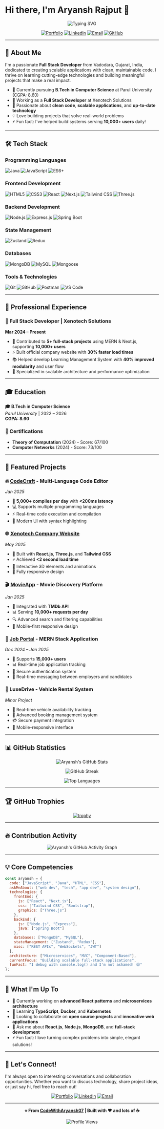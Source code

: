# Hi there, I'm Aryansh Rajput 👋

<div align="center">
  <img src="https://readme-typing-svg.herokuapp.com?font=Fira+Code&size=24&duration=3000&pause=1000&color=00D4AA&center=true&vCenter=true&width=435&lines=Full+Stack+Developer;MERN+Stack+Enthusiast;Clean+Code+Advocate;Problem+Solver" alt="Typing SVG" />
</div>

<div align="center">
  
[![Portfolio](https://img.shields.io/badge/Portfolio-000000?style=for-the-badge&logo=vercel&logoColor=white)](https://aryanshrajput.vercel.app)
[![LinkedIn](https://img.shields.io/badge/LinkedIn-0077B5?style=for-the-badge&logo=linkedin&logoColor=white)](https://linkedin.com/in/aryansh-rajput-063800248)
[![Email](https://img.shields.io/badge/Gmail-D14836?style=for-the-badge&logo=gmail&logoColor=white)](mailto:codewitharyansh07@gmail.com)
[![GitHub](https://img.shields.io/badge/GitHub-100000?style=for-the-badge&logo=github&logoColor=white)](https://github.com/CodeWithAryansh07)

</div>

---

## 🚀 About Me

I'm a passionate **Full Stack Developer** from Vadodara, Gujarat, India, dedicated to creating scalable applications with clean, maintainable code. I thrive on learning cutting-edge technologies and building meaningful projects that make a real impact.

- 🌱 Currently pursuing **B.Tech in Computer Science** at Parul University (CGPA: 8.60)
- 💼 Working as a **Full Stack Developer** at Xenotech Solutions
- 🎯 Passionate about **clean code**, **scalable applications**, and **up-to-date technology**
- 💡 Love building projects that solve real-world problems
- ⚡ Fun fact: I've helped build systems serving **10,000+ users** daily!

---

## 🛠️ Tech Stack

### Programming Languages
![Java](https://img.shields.io/badge/Java-ED8B00?style=for-the-badge&logo=openjdk&logoColor=white)
![JavaScript](https://img.shields.io/badge/JavaScript-F7DF1E?style=for-the-badge&logo=javascript&logoColor=black)
![ES6+](https://img.shields.io/badge/ES6+-F7DF1E?style=for-the-badge&logo=javascript&logoColor=black)

### Frontend Development
![HTML5](https://img.shields.io/badge/HTML5-E34F26?style=for-the-badge&logo=html5&logoColor=white)
![CSS3](https://img.shields.io/badge/CSS3-1572B6?style=for-the-badge&logo=css3&logoColor=white)
![React](https://img.shields.io/badge/React-20232A?style=for-the-badge&logo=react&logoColor=61DAFB)
![Next.js](https://img.shields.io/badge/Next.js-000000?style=for-the-badge&logo=nextdotjs&logoColor=white)
![Tailwind CSS](https://img.shields.io/badge/Tailwind_CSS-38B2AC?style=for-the-badge&logo=tailwind-css&logoColor=white)
![Three.js](https://img.shields.io/badge/Three.js-000000?style=for-the-badge&logo=three.js&logoColor=white)

### Backend Development
![Node.js](https://img.shields.io/badge/Node.js-43853D?style=for-the-badge&logo=node.js&logoColor=white)
![Express.js](https://img.shields.io/badge/Express.js-404D59?style=for-the-badge&logo=express&logoColor=white)
![Spring Boot](https://img.shields.io/badge/Spring_Boot-6DB33F?style=for-the-badge&logo=spring&logoColor=white)

### State Management
![Zustand](https://img.shields.io/badge/Zustand-443E38?style=for-the-badge&logo=react&logoColor=white)
![Redux](https://img.shields.io/badge/Redux-593D88?style=for-the-badge&logo=redux&logoColor=white)

### Databases
![MongoDB](https://img.shields.io/badge/MongoDB-4EA94B?style=for-the-badge&logo=mongodb&logoColor=white)
![MySQL](https://img.shields.io/badge/MySQL-005C84?style=for-the-badge&logo=mysql&logoColor=white)
![Mongoose](https://img.shields.io/badge/Mongoose-880000?style=for-the-badge&logo=mongoose&logoColor=white)

### Tools & Technologies
![Git](https://img.shields.io/badge/Git-F05032?style=for-the-badge&logo=git&logoColor=white)
![GitHub](https://img.shields.io/badge/GitHub-100000?style=for-the-badge&logo=github&logoColor=white)
![Postman](https://img.shields.io/badge/Postman-FF6C37?style=for-the-badge&logo=postman&logoColor=white)
![VS Code](https://img.shields.io/badge/VS_Code-0078D4?style=for-the-badge&logo=visual%20studio%20code&logoColor=white)

---

## 💼 Professional Experience

### 🏢 Full Stack Developer | Xenotech Solutions
**Mar 2024 – Present**

- 🚀 Contributed to **5+ full-stack projects** using MERN & Next.js, supporting **10,000+ users**
- ⚡ Built official company website with **30% faster load times**
- 📚 Helped develop Learning Management System with **40% improved modularity** and user flow
- 🔧 Specialized in scalable architecture and performance optimization

---

## 🎓 Education

**🎓 B.Tech in Computer Science**  
*Parul University* | 2022 – 2026  
**CGPA: 8.60**

### 📜 Certifications
- **Theory of Computation** (2024) - Score: 67/100
- **Computer Networks** (2024) - Score: 73/100

---

## 🚀 Featured Projects

### 🔥 [CodeCraft](https://codecraft-demo.vercel.app) - Multi-Language Code Editor
*Jan 2025*
- 🌟 **5,000+ compiles per day** with **<200ms latency**
- 💻 Supports multiple programming languages
- ⚡ Real-time code execution and compilation
- 🎨 Modern UI with syntax highlighting

### 🌐 [Xenotech Company Website](https://xenotech-demo.vercel.app)
*May 2025*
- 🎯 Built with **React.js**, **Three.js**, and **Tailwind CSS**
- ⚡ Achieved **<2 second load time**
- 🎨 Interactive 3D elements and animations
- 📱 Fully responsive design

### 🎬 [MovieApp](https://movieapp-demo.vercel.app) - Movie Discovery Platform
*Jan 2025*
- 🎥 Integrated with **TMDb API**
- 📊 Serving **10,000+ requests per day**
- 🔍 Advanced search and filtering capabilities
- 📱 Mobile-first responsive design

### 💼 [Job Portal](https://jobportal-demo.vercel.app) - MERN Stack Application
*Dec 2024 – Jan 2025*
- 👥 Supports **15,000+ users**
- 📊 Real-time job application tracking
- 🔐 Secure authentication system
- 💬 Real-time messaging between employers and candidates

### 🚗 LuxeDrive - Vehicle Rental System
*Minor Project*
- 🚙 Real-time vehicle availability tracking
- 📅 Advanced booking management system
- 💳 Secure payment integration
- 📱 Mobile-responsive interface

---

## 📊 GitHub Statistics

<div align="center">
  
![Aryansh's GitHub Stats](https://github-readme-stats.vercel.app/api?username=CodeWithAryansh07&show_icons=true&theme=radical&hide_border=true&count_private=true)

![GitHub Streak](https://github-readme-streak-stats.herokuapp.com/?user=CodeWithAryansh07&theme=radical&hide_border=true)

![Top Languages](https://github-readme-stats.vercel.app/api/top-langs/?username=CodeWithAryansh07&theme=radical&hide_border=true&layout=compact)

</div>

---

## 🏆 GitHub Trophies

<div align="center">
  
[![trophy](https://github-profile-trophy.vercel.app/?username=CodeWithAryansh07&theme=radical&no-frame=true&column=7)](https://github.com/ryo-ma/github-profile-trophy)

</div>

---

## 🔥 Contribution Activity

<div align="center">

![Aryansh's GitHub Activity Graph](https://github-readme-activity-graph.vercel.app/graph?username=CodeWithAryansh07&theme=radical&hide_border=true)

</div>

---

## 💡 Core Competencies

```javascript
const aryansh = {
  code: ["JavaScript", "Java", "HTML", "CSS"],
  askMeAbout: ["web dev", "tech", "app dev", "system design"],
  technologies: {
    frontEnd: {
      js: ["React", "Next.js"],
      css: ["Tailwind CSS", "Bootstrap"],
      graphics: ["Three.js"]
    },
    backEnd: {
      js: ["Node.js", "Express"],
      java: ["Spring Boot"]
    },
    databases: ["MongoDB", "MySQL"],
    stateManagement: ["Zustand", "Redux"],
    misc: ["REST APIs", "WebSockets", "JWT"]
  },
  architecture: ["Microservices", "MVC", "Component-Based"],
  currentFocus: "Building scalable full-stack applications",
  funFact: "I debug with console.log() and I'm not ashamed! 😄"
};
```

---

## 🌟 What I'm Up To

- 🔭 Currently working on **advanced React patterns** and **microservices architecture**
- 🌱 Learning **TypeScript**, **Docker**, and **Kubernetes**
- 👯 Looking to collaborate on **open source projects** and **innovative web applications**
- 💬 Ask me about **React.js**, **Node.js**, **MongoDB**, and **full-stack development**
- ⚡ Fun fact: I love turning complex problems into simple, elegant solutions!

---

## 🤝 Let's Connect!

I'm always open to interesting conversations and collaboration opportunities. Whether you want to discuss technology, share project ideas, or just say hi, feel free to reach out!

<div align="center">

[![Portfolio](https://img.shields.io/badge/Portfolio-Visit%20Now-00D4AA?style=for-the-badge&logo=vercel&logoColor=white)](https://aryanshrajput.vercel.app)
[![LinkedIn](https://img.shields.io/badge/LinkedIn-Connect-0077B5?style=for-the-badge&logo=linkedin&logoColor=white)](https://linkedin.com/in/aryansh-rajput-063800248)
[![Email](https://img.shields.io/badge/Email-Contact-D14836?style=for-the-badge&logo=gmail&logoColor=white)](mailto:codewitharyansh07@gmail.com)

</div>

---

<div align="center">
  
**⭐ From [CodeWithAryansh07](https://github.com/CodeWithAryansh07) | Built with ❤️ and lots of ☕**

![Profile Views](https://komarev.com/ghpvc/?username=CodeWithAryansh07&color=blueviolet&style=for-the-badge&label=Profile+Views)

</div>
